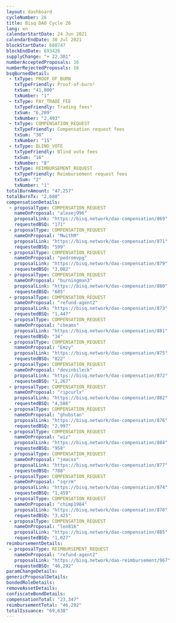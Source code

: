 ```yaml
---
layout: dashboard
cycleNumber: 26
title: Bisq DAO Cycle 26
lang: en
calendarStartDate: 24 Jun 2021
calendarEndDate: 30 Jul 2021
blockStartDate: 688747
blockEndDate: 693426
supplyChange: "+ 22,381"
numberAcceptedProposals: 16
numberRejectedProposals: 16
bsqBurnedDetail:
 - txType: PROOF_OF_BURN
   txTypeFriendly: Proof-of-burn¹
   txSum: "41,000"
   txNumber: "1"
 - txType: PAY_TRADE_FEE
   txTypeFriendly: Trading fees²
   txSum: "6,209"
   txNumber: "2,493"
 - txType: COMPENSATION_REQUEST
   txTypeFriendly: Compensation request fees
   txSum: "30"
   txNumber: "15"
 - txType: BLIND_VOTE
   txTypeFriendly: Blind vote fees
   txSum: "16"
   txNumber: "8"
 - txType: REIMBURSEMENT_REQUEST
   txTypeFriendly: Reimbursement request fees
   txSum: "2"
   txNumber: "1"
totalBurnAmount: "47,257"
totalBurnTx: "2,680"
compensationDetails: 
 - proposalType: COMPENSATION_REQUEST
   nameOnProposal: "alexej996"
   proposalLink: "https://bisq.network/dao-compensation/869"
   requestedBSQ: "171"
 - proposalType: COMPENSATION_REQUEST
   nameOnProposal: "MwithM"
   proposalLink: "https://bisq.network/dao-compensation/871"
   requestedBSQ: "599"
 - proposalType: COMPENSATION_REQUEST
   nameOnProposal: "pedromvpg"
   proposalLink: "https://bisq.network/dao-compensation/879"
   requestedBSQ: "3,082"
 - proposalType: COMPENSATION_REQUEST
   nameOnProposal: "burningman3"
   proposalLink: "https://bisq.network/dao-compensation/880"
   requestedBSQ: "685"
 - proposalType: COMPENSATION_REQUEST
   nameOnProposal: "refund-agent2"
   proposalLink: "https://bisq.network/dao-compensation/873"
   requestedBSQ: "1,447"
 - proposalType: COMPENSATION_REQUEST
   nameOnProposal: "cbeams"
   proposalLink: "https://bisq.network/dao-compensation/881"
   requestedBSQ: "34"
 - proposalType: COMPENSATION_REQUEST
   nameOnProposal: "Emzy"
   proposalLink: "https://bisq.network/dao-compensation/875"
   requestedBSQ: "822"
 - proposalType: COMPENSATION_REQUEST
   nameOnProposal: "devinbileck"
   proposalLink: "https://bisq.network/dao-compensation/872"
   requestedBSQ: "1,267"
 - proposalType: COMPENSATION_REQUEST
   nameOnProposal: "ripcurlx"
   proposalLink: "https://bisq.network/dao-compensation/882"
   requestedBSQ: "4,586"
 - proposalType: COMPENSATION_REQUEST
   nameOnProposal: "ghubstan"
   proposalLink: "https://bisq.network/dao-compensation/876"
   requestedBSQ: "2,997"
 - proposalType: COMPENSATION_REQUEST
   nameOnProposal: "wiz"
   proposalLink: "https://bisq.network/dao-compensation/884"
   requestedBSQ: "958"
 - proposalType: COMPENSATION_REQUEST
   nameOnProposal: "jmacxx"
   proposalLink: "https://bisq.network/dao-compensation/877"
   requestedBSQ: "788"
 - proposalType: COMPENSATION_REQUEST
   nameOnProposal: "sqrrm"
   proposalLink: "https://bisq.network/dao-compensation/874"
   requestedBSQ: "1,459"
 - proposalType: COMPENSATION_REQUEST
   nameOnProposal: "chimp1984"
   proposalLink: "https://bisq.network/dao-compensation/870"
   requestedBSQ: "3,425"
 - proposalType: COMPENSATION_REQUEST
   nameOnProposal: "leo816"
   proposalLink: "https://bisq.network/dao-compensation/885"
   requestedBSQ: "1,027"
reimbursementDetails: 
 - proposalType: REIMBURSEMENT_REQUEST
   nameOnProposal: "refund-agent2"
   proposalLink: "https://bisq.network/dao-reimbursement/967"
   requestedBSQ: "46,292"
paramChangeDetails: 
genericProposalDetails: 
bondedRoleDetails: 
removeAssetDetails: 
confiscateBondDetails: 
compensationTotal: "23,347"
reimbursementTotal: "46,292"
totalIssuance: "69,638"
---
```

